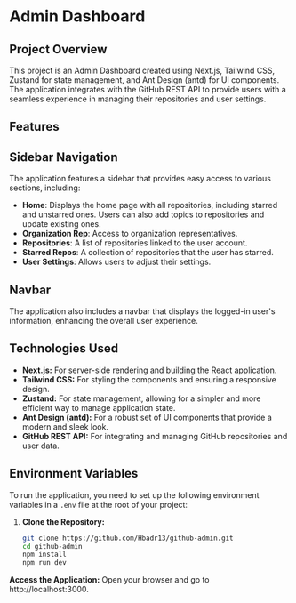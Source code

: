 # Admin Dashboard

## Project Overview

This project is an Admin Dashboard created using Next.js, Tailwind CSS, Zustand for state management, and Ant Design (antd) for UI components. The application integrates with the GitHub REST API to provide users with a seamless experience in managing their repositories and user settings.

## Features
## Sidebar Navigation
The application features a sidebar that provides easy access to various sections, including:
- **Home**: Displays the home page with all repositories, including starred and unstarred ones. Users can also add topics to repositories and update existing ones.
- **Organization Rep**: Access to organization representatives.
- **Repositories**: A list of repositories linked to the user account.
- **Starred Repos**: A collection of repositories that the user has starred.
- **User Settings**: Allows users to adjust their settings.

## Navbar

The application also includes a navbar that displays the logged-in user's information, enhancing the overall user experience.

## Technologies Used

- **Next.js:** For server-side rendering and building the React application.
- **Tailwind CSS:** For styling the components and ensuring a responsive design.
- **Zustand:** For state management, allowing for a simpler and more efficient way to manage application state.
- **Ant Design (antd):** For a robust set of UI components that provide a modern and sleek look.
- **GitHub REST API:** For integrating and managing GitHub repositories and user data.

## Environment Variables

To run the application, you need to set up the following environment variables in a `.env` file at the root of your project:



1. **Clone the Repository:**
   ```bash
   git clone https://github.com/Hbadr13/github-admin.git
   cd github-admin
   npm install
   npm run dev

**Access the Application:**
Open your browser and go to http://localhost:3000.